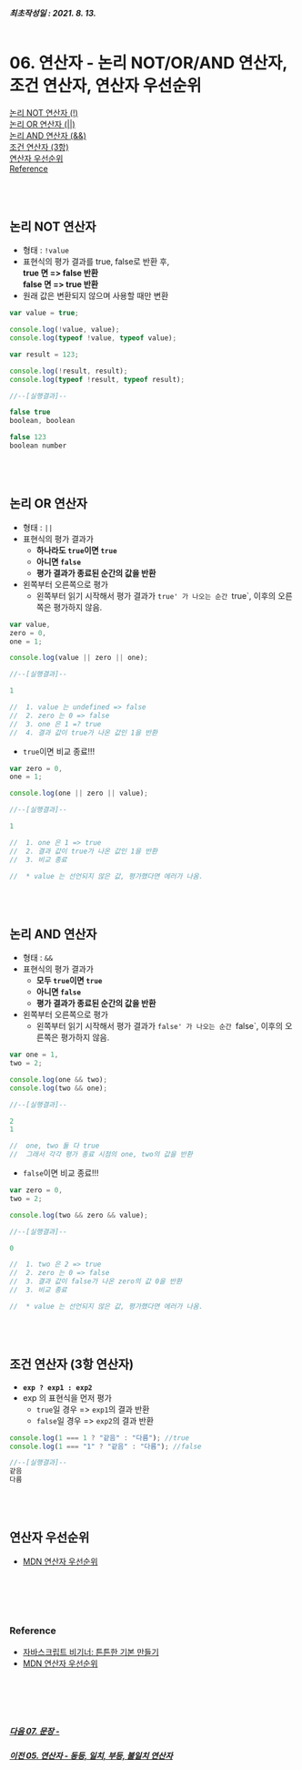 ##### 최초작성일 : 2021. 8. 13.<br><br>
# 06. 연산자 - 논리 NOT/OR/AND 연산자, 조건 연산자, 연산자 우선순위
[논리 NOT 연산자 (!)](#논리-not-연산자)  
[논리 OR 연산자 (||)](#논리-or-연산자)  
[논리 AND 연산자 (&&)](#논리-and-연산자)  
[조건 연산자 (3항)](#조건-연산자-3항-연산자)  
[연산자 우선순위](#연산자-우선순위)  
[Reference](#reference)

<br><br>

## **논리 NOT 연산자**
- 형태 : `!value`
- 표현식의 평가 결과를 true, false로 반환 후,<br>
**true 면 => false 반환<br>
false 면 => true 반환**
- 원래 값은 변환되지 않으며 사용할 때만 변환

```js
var value = true;

console.log(!value, value);
console.log(typeof !value, typeof value);

var result = 123;

console.log(!result, result);
console.log(typeof !result, typeof result);

//--[실행결과]--

false true
boolean, boolean

false 123
boolean number
```

<br><br>

## **논리 OR 연산자**
- 형태 : `||`
- 표현식의 평가 결과가
  - **하나라도 `true`이면 `true`**
  - **아니면 `false`**
  - **평가 결과가 종료된 순간의 값을 반환**
- 왼쪽부터 오른쪽으로 평가
  - 왼쪽부터 읽기 시작해서 평가 결과가 `true' 가 나오는 순간 `true`, 이후의 오른쪽은 평가하지 않음.

```js
var value,
zero = 0,
one = 1;

console.log(value || zero || one);

//--[실행결과]--

1

//  1. value 는 undefined => false
//  2. zero 는 0 => false
//  3. one 은 1 =? true
//  4. 결과 값이 true가 나온 값인 1을 반환
```

- `true`이면 비교 종료!!!
```js
var zero = 0,
one = 1;

console.log(one || zero || value);

//--[실행결과]--

1

//  1. one 은 1 => true
//  2. 결과 값이 true가 나온 값인 1을 반환
//  3. 비교 종료

//  * value 는 선언되지 않은 값, 평가했다면 에러가 나옴.
```

<br><br>


## **논리 AND 연산자**
- 형태 : `&&`
- 표현식의 평가 결과가
  - **모두 `true`이면 `true`**
  - **아니면 `false`**
  - **평가 결과가 종료된 순간의 값을 반환**
- 왼쪽부터 오른쪽으로 평가
  - 왼쪽부터 읽기 시작해서 평가 결과가 `false' 가 나오는 순간 `false`, 이후의 오른쪽은 평가하지 않음.

```js
var one = 1,
two = 2;

console.log(one && two);
console.log(two && one);

//--[실행결과]--

2
1

//  one, two 둘 다 true
//  그래서 각각 평가 종료 시점의 one, two의 값을 반환
```
- `false`이면 비교 종료!!!
```js
var zero = 0,
two = 2;

console.log(two && zero && value);

//--[실행결과]--

0

//  1. two 은 2 => true
//  2. zero 는 0 => false
//  3. 결과 값이 false가 나온 zero의 값 0을 반환
//  3. 비교 종료

//  * value 는 선언되지 않은 값, 평가했다면 에러가 나옴.
```

<br><br>

## **조건 연산자 (3항 연산자)**
- **`exp ? exp1 : exp2`**
- exp 의 표현식을 먼저 평가
  - `true`일 경우 => `exp1`의 결과 반환
  - `false`일 경우 => `exp2`의 결과 반환

```js
console.log(1 === 1 ? "같음" : "다름"); //true
console.log(1 === "1" ? "같음" : "다름"); //false

//--[실행결과]--
같음
다름
```

<br><br>

## 연산자 우선순위
- [MDN 연산자 우선순위](https://developer.mozilla.org/ko/docs/Web/JavaScript/Reference/Operators/Operator_Precedence)

<br><br>
---
### **Reference**
- [자바스크립트 비기너: 튼튼한 기본 만들기](https://www.inflearn.com/course/%EC%9E%90%EB%B0%94%EC%8A%A4%ED%81%AC%EB%A6%BD%ED%8A%B8-%EB%B9%84%EA%B8%B0%EB%84%88)
- [MDN 연산자 우선순위](https://developer.mozilla.org/ko/docs/Web/JavaScript/Reference/Operators/Operator_Precedence)

<br><br>
---
##### [다음 07. 문장 - ](https://github.com/mansaout/TIL/blob/main/Javascript/07_basic_statement.md)
##### [이전 05. 연산자 - 동등, 일치, 부등, 불일치 연산자](https://github.com/mansaout/TIL/blob/main/Javascript/05_basic_operator.md)